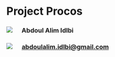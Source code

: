 # Project Procos

### <img src="https://img.icons8.com/ios-glyphs/30/000000/person-male.png" style="max-width: 20px; padding-right: 20px;"/> Abdoul Alim Idlbi
### <img src="https://img.icons8.com/external-nawicon-glyph-nawicon/64/000000/external-email-communication-nawicon-glyph-nawicon-2.png" style="max-width: 20px; padding-right: 20px;"/> abdoulalim.idlbi@gmail.com